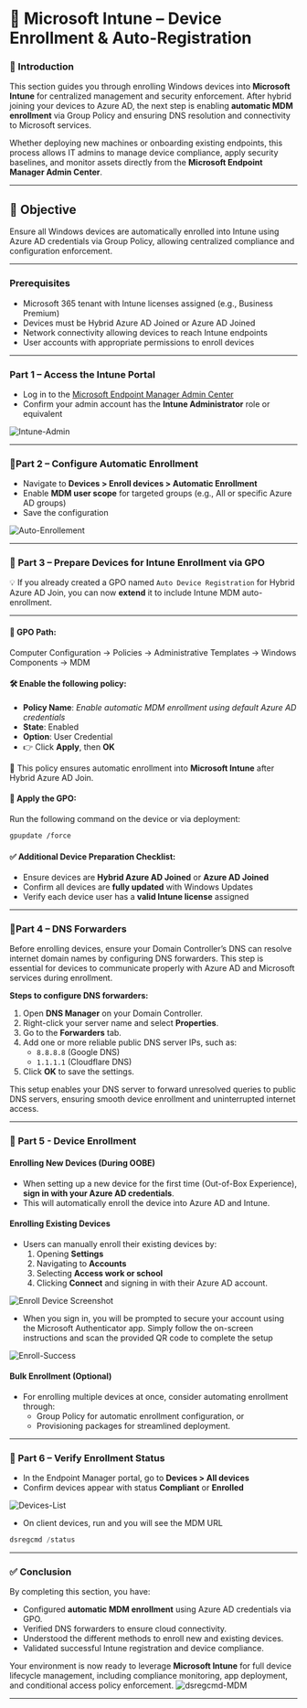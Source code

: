 # 📲 Microsoft Intune – Device Enrollment & Auto-Registration

### 📝 Introduction

This section guides you through enrolling Windows devices into **Microsoft Intune** for centralized management and security enforcement. After hybrid joining your devices to Azure AD, the next step is enabling **automatic MDM enrollment** via Group Policy and ensuring DNS resolution and connectivity to Microsoft services.

Whether deploying new machines or onboarding existing endpoints, this process allows IT admins to manage device compliance, apply security baselines, and monitor assets directly from the **Microsoft Endpoint Manager Admin Center**.

---

## 🎯 Objective
Ensure all Windows devices are automatically enrolled into Intune using Azure AD credentials via Group Policy, allowing centralized compliance and configuration enforcement.

---

### Prerequisites
- Microsoft 365 tenant with Intune licenses assigned (e.g., Business Premium)  
- Devices must be Hybrid Azure AD Joined or Azure AD Joined  
- Network connectivity allowing devices to reach Intune endpoints  
- User accounts with appropriate permissions to enroll devices  

---

### Part 1 – Access the Intune Portal
- Log in to the [Microsoft Endpoint Manager Admin Center](https://endpoint.microsoft.com/)  
- Confirm your admin account has the **Intune Administrator** role or equivalent  

![Intune-Admin](https://github.com/AliChoukatli/CyberShield-Enterprise/blob/main/03_AzureAD_Sync_%26_Endpoint_Security/Screenshots/intune-admin.png)

---

### 🔹Part 2 – Configure Automatic Enrollment
- Navigate to **Devices > Enroll devices > Automatic Enrollment**  
- Enable **MDM user scope** for targeted groups (e.g., All or specific Azure AD groups)  
- Save the configuration  

![Auto-Enrollement](https://github.com/AliChoukatli/CyberShield-Enterprise/blob/main/03_AzureAD_Sync_%26_Endpoint_Security/Screenshots/auto-enrollement.png)

---

### 🔹 Part 3 – Prepare Devices for Intune Enrollment via GPO

💡 If you already created a GPO named `Auto Device Registration` for Hybrid Azure AD Join, you can now **extend** it to include Intune MDM auto-enrollment.

---

#### 📍 GPO Path:

Computer Configuration
→ Policies
→ Administrative Templates
→ Windows Components
→ MDM


#### 🛠️ Enable the following policy:
- **Policy Name**: *Enable automatic MDM enrollment using default Azure AD credentials*
- **State**: Enabled  
- **Option**: User Credential  
- 👉 Click **Apply**, then **OK**

📎 This policy ensures automatic enrollment into **Microsoft Intune** after Hybrid Azure AD Join.

#### 🔄 Apply the GPO:
Run the following command on the device or via deployment:

```bash
gpupdate /force
```
#### ✅ Additional Device Preparation Checklist:

- Ensure devices are **Hybrid Azure AD Joined** or **Azure AD Joined**
- Confirm all devices are **fully updated** with Windows Updates
- Verify each device user has a **valid Intune license** assigned


---


### 🔹Part 4 – DNS Forwarders

Before enrolling devices, ensure your Domain Controller’s DNS can resolve internet domain names by configuring DNS forwarders. This step is essential for devices to communicate properly with Azure AD and Microsoft services during enrollment.

**Steps to configure DNS forwarders:**  
1. Open **DNS Manager** on your Domain Controller.  
2. Right-click your server name and select **Properties**.  
3. Go to the **Forwarders** tab.  
4. Add one or more reliable public DNS server IPs, such as:  
   - `8.8.8.8` (Google DNS)  
   - `1.1.1.1` (Cloudflare DNS)  
5. Click **OK** to save the settings.

This setup enables your DNS server to forward unresolved queries to public DNS servers, ensuring smooth device enrollment and uninterrupted internet access.

---

### 🔹 Part 5 - Device Enrollment

#### Enrolling New Devices (During OOBE)
- When setting up a new device for the first time (Out-of-Box Experience), **sign in with your Azure AD credentials**.
- This will automatically enroll the device into Azure AD and Intune.

#### Enrolling Existing Devices
- Users can manually enroll their existing devices by:  
  1. Opening **Settings**  
  2. Navigating to **Accounts**  
  3. Selecting **Access work or school**  
  4. Clicking **Connect** and signing in with their Azure AD account.

![Enroll Device Screenshot](https://github.com/AliChoukatli/CyberShield-Enterprise/blob/main/03_AzureAD_Sync_%26_Endpoint_Security/Screenshots/Enroll-Connect.png)


- When you sign in, you will be prompted to secure your account using the Microsoft Authenticator app.
Simply follow the on-screen instructions and scan the provided QR code to complete the setup

![Enroll-Success](https://github.com/AliChoukatli/CyberShield-Enterprise/blob/main/03_AzureAD_Sync_%26_Endpoint_Security/Screenshots/Enroll-Success.png)


#### Bulk Enrollment (Optional)
- For enrolling multiple devices at once, consider automating enrollment through:  
  - Group Policy for automatic enrollment configuration, or  
  - Provisioning packages for streamlined deployment.

---


### 🔹 Part 6 – Verify Enrollment Status
- In the Endpoint Manager portal, go to **Devices > All devices**  
- Confirm devices appear with status **Compliant** or **Enrolled**

![Devices-List](https://github.com/AliChoukatli/CyberShield-Enterprise/blob/main/03_AzureAD_Sync_%26_Endpoint_Security/Screenshots/Devices-List.png)
  
- On client devices, run and you will see the MDM URL

```powershell
dsregcmd /status
```

---

### ✅ Conclusion

By completing this section, you have:

- Configured **automatic MDM enrollment** using Azure AD credentials via GPO.
- Verified DNS forwarders to ensure cloud connectivity.
- Understood the different methods to enroll new and existing devices.
- Validated successful Intune registration and device compliance.

Your environment is now ready to leverage **Microsoft Intune** for full device lifecycle management, including compliance monitoring, app deployment, and conditional access policy enforcement.
![dsregcmd-MDM](https://github.com/AliChoukatli/CyberShield-Enterprise/blob/main/03_AzureAD_Sync_%26_Endpoint_Security/Screenshots/dsregcmd_mdm.png)

--- 

